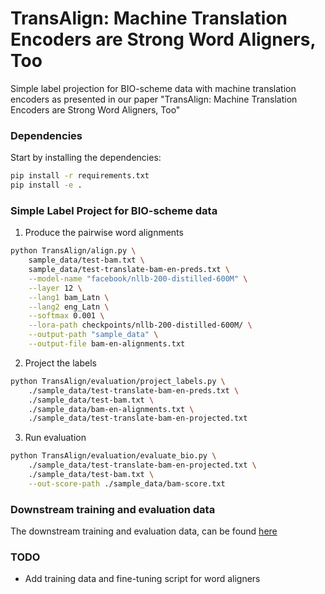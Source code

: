 # TransAlign: Machine Translation Encoders are Strong Word Aligners, Too
Simple label projection for BIO-scheme data with machine translation encoders as presented in our paper "TransAlign: Machine Translation Encoders are Strong Word Aligners, Too"

### Dependencies

Start by installing the dependencies:

```bash
pip install -r requirements.txt
pip install -e .
```

### Simple Label Project for BIO-scheme data

1. Produce the pairwise word alignments
```bash
python TransAlign/align.py \
    sample_data/test-bam.txt \
    sample_data/test-translate-bam-en-preds.txt \
    --model-name "facebook/nllb-200-distilled-600M" \
    --layer 12 \
    --lang1 bam_Latn \
    --lang2 eng_Latn \
    --softmax 0.001 \
    --lora-path checkpoints/nllb-200-distilled-600M/ \
    --output-path "sample_data" \
    --output-file bam-en-alignments.txt
```

2. Project the labels
```bash
python TransAlign/evaluation/project_labels.py \
    ./sample_data/test-translate-bam-en-preds.txt \
    ./sample_data/test-bam.txt \
    ./sample_data/bam-en-alignments.txt \
    ./sample_data/test-translate-bam-en-projected.txt
```

3. Run evaluation
```bash
python TransAlign/evaluation/evaluate_bio.py \
    ./sample_data/test-translate-bam-en-projected.txt \
    ./sample_data/test-bam.txt \
    --out-score-path ./sample_data/bam-score.txt
```

### Downstream training and evaluation data

The downstream training and evaluation data, can be found [here](https://github.com/bebing93/devil-in-details)

### TODO

- Add training data and fine-tuning script for word aligners